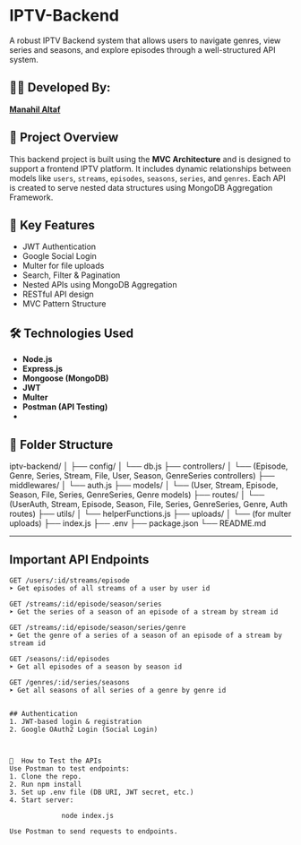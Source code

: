 # IPTV-Backend

A robust IPTV Backend system that allows users to navigate genres, view series and seasons, and explore episodes through a well-structured API system.

## 👩‍💻 Developed By:  
[**Manahil Altaf**](https://github.com/Manahil747)


## 📌 Project Overview

This backend project is built using the **MVC Architecture** and is designed to support a frontend IPTV platform. It includes dynamic relationships between models like `users`, `streams`, `episodes`, `seasons`, `series`, and `genres`. Each API is created to serve nested data structures using MongoDB Aggregation Framework.


## 🚀 Key Features

- JWT Authentication
- Google Social Login
- Multer for file uploads
- Search, Filter & Pagination
- Nested APIs using MongoDB Aggregation
- RESTful API design
- MVC Pattern Structure


## 🛠️ Technologies Used

- **Node.js**
- **Express.js**
- **Mongoose (MongoDB)**
- **JWT**
- **Multer**
- **Postman (API Testing)**
- 

## 📁 Folder Structure

iptv-backend/
│
├── config/
│ └── db.js
├── controllers/
│ └── (Episode, Genre, Series, Stream, File, User, Season, GenreSeries controllers)
├── middlewares/
│ └── auth.js
├── models/
│ └── (User, Stream, Episode, Season, File, Series, GenreSeries, Genre models)
├── routes/
│ └── (UserAuth, Stream, Episode, Season, File, Series, GenreSeries, Genre, Auth routes)
├── utils/
│ └── helperFunctions.js
├── uploads/
│ └── (for multer uploads)
├── index.js
├── .env
├── package.json
└── README.md


---

## Important API Endpoints

```http
GET /users/:id/streams/episode
➤ Get episodes of all streams of a user by user id

GET /streams/:id/episode/season/series
➤ Get the series of a season of an episode of a stream by stream id

GET /streams/:id/episode/season/series/genre
➤ Get the genre of a series of a season of an episode of a stream by stream id

GET /seasons/:id/episodes
➤ Get all episodes of a season by season id

GET /genres/:id/series/seasons
➤ Get all seasons of all series of a genre by genre id


## Authentication
1. JWT-based login & registration
2. Google OAuth2 Login (Social Login)



🧪  How to Test the APIs
Use Postman to test endpoints:
1. Clone the repo.
2. Run npm install
3. Set up .env file (DB URI, JWT secret, etc.)
4. Start server:

             node index.js
             
Use Postman to send requests to endpoints.

